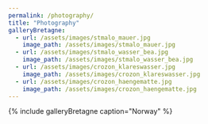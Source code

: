 ```yaml
---
permalink: /photography/
title: "Photography"
galleryBretagne:
  - url: /assets/images/stmalo_mauer.jpg
    image_path: /assets/images/stmalo_mauer.jpg
  - url: /assets/images/stmalo_wasser_bea.jpg
    image_path: /assets/images/stmalo_wasser_bea.jpg
  - url: /assets/images/crozon_klareswasser.jpg
    image_path: /assets/images/crozon_klareswasser.jpg
  - url: /assets/images/crozon_haengematte.jpg
    image_path: /assets/images/crozon_haengematte.jpg
---
```


{% include galleryBretagne caption="Norway" %}

<!--
galleryNorway:
  - url: /assets/images/stavanger_flugzeug.jpg
    image_path: /assets/images/stavanger_flugzeug.jpg
  - url: /assets/images/stavanger_inseln_1.jpg
    image_path: /assets/images/stavanger_inseln_1.jpg
  - url: /assets/images/fjord_haus.jpg
    image_path: "/assets/images/fjord_haus.jpg"
  - url: /assets/images/fjord_wasser.jpg
    image_path: "/assets/images/fjord_wasser.jpg"
  - url: /assets/images/oslo_figuren.jpg
    image_path: "/assets/images/oslo_figuren.jpg"
  - url: /assets/images/oslo_arc.jpg
    image_path: "/assets/images/oslo_arc.jpg"
  - url: /assets/images/oslo_steg.jpg
    image_path: "/assets/images/oslo_steg.jpg"
-->

<!--galleryBretagne:
  - url: /assets/images/stmalo_mauer.jpg
    image_path: "/assets/images/stmalo_mauer.jpg"
  - url: /assets/images/stmalo_wasser_bea.jpg
    image_path: "/assets/images/stmalo_wasser_bea.jpg"
  - url: /assets/images/crozon_klareswasser.jpg
    image_path: "/assets/images/crozon_klareswasser.jpg"
  - url: /assets/images/crozon_haengematte.jpg
    image_path: "/assets/images/crozon_haengematte.jpg"
-->
<!--{% include galleryBretagne caption="Bretagne" %}-->

<!-- How to make a photo grid?-->
<!-- gallery : https://mmistakes.github.io/minimal-mistakes/docs/helpers/ -->
